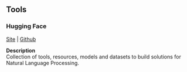 ## Tools

### Hugging Face

[Site](https://huggingface.co/) | [Github](https://github.com/huggingface)

**Description**  
Collection of tools, resources, models and datasets to build solutions for Natural Language Processing.